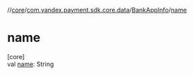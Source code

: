 //[core](../../../index.md)/[com.yandex.payment.sdk.core.data](../index.md)/[BankAppInfo](index.md)/[name](name.md)

# name

[core]\
val [name](name.md): String

